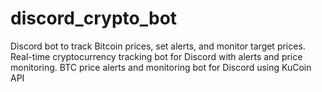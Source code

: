 # discord_crypto_bot
Discord bot to track Bitcoin prices, set alerts, and monitor target prices.  Real-time cryptocurrency tracking bot for Discord with alerts and price monitoring.  BTC price alerts and monitoring bot for Discord using KuCoin API
